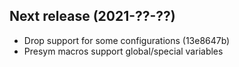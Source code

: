 ## Next release (2021-??-??)
  * Drop support for some configurations (13e8647b)
  * Presym macros support global/special variables
